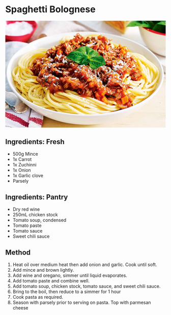 # Spaghetti Bolognese

![Spaghetti Bolognese](SpaghettiBolognese.jpg)

## Ingredients: Fresh
- 500g Mince
- 1x Carrot
- 1x Zuchinni
- 1x Onion
- 1x Garlic clove
- Parsely

## Ingredients: Pantry

- Dry red wine
- 250mL chicken stock
- Tomato soup, condensed
- Tomato paste
- Tomato sauce
- Sweet chili sauce


## Method

1. Heat oil over medium heat then add onion and garlic. Cook until soft.
2. Add mince and brown lightly.
3. Add wine and oregano, simmer until liquid evaporates.
4. Add tomato paste and combine well.
5. Add tomato soup, chicken stock, tomato sauce, and sweet chili sauce.
6. Bring to the boil, then reduce to a simmer for 1 hour
7. Cook pasta as required.
8. Season with parsely prior to serving on pasta. Top with parmesan cheese
